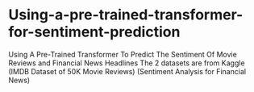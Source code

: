 # Using-a-pre-trained-transformer-for-sentiment-prediction
Using A Pre-Trained Transformer To Predict The Sentiment Of Movie Reviews and Financial News Headlines  The 2 datasets are from Kaggle  (IMDB Dataset of 50K Movie Reviews) (Sentiment Analysis for Financial News)

